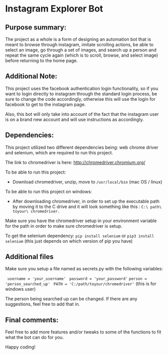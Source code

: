 # Instagram Explorer Bot 

## Purpose summary:
The project as a whole is a form of designing an automation bot that is meant to browse through instagram, imitate scrolling actions, be able to select an image, go through a set of images, and search up a person and repeat the same cycle again (which is to scroll, browse, and select image) before returning to the home page. 

## Additional Note:
This project uses the facebook authentication login functionality, so if you want to login directly to instagram through the standard login process, be sure to change the code accordingly, otherwise this will use the login for facebook to get to the instagram page. 

Also, this bot will only take into account of the fact that the instagram user is on a brand new account and will use instructions as accordingly.

## Dependencies:
This project utilized two different dependencies being: web chrome driver and selenium, which are required to run this project.

The link to chromedriver is here: http://chromedriver.chromium.org/ 

To be able to run this project:
   - Download chromedriver, unzip, move to ``/usr/local/bin`` (mac OS / linux)  
  
To be able to run this project on windows:
   - After downloading chromedriver, in order to set up the executable path by moving it to the C drive and it will look something like      this : ``C:\ path\ toyour\ chromedriver.``
   
 Make sure you have the chromedriver setup in your environment variable for the path in order to make sure chromedriver is setup.

To get the selenium dependency: ``pip install selenium`` or ``pip3 install selenium`` (this just depends on which version of pip you have)

## Additional files
 Make sure you setup a file named as secrets.py  with the following variables:
 
  `` username = 'your_username'``
  `` password = 'your_password'``
   ``person = 'person_searched_up' ``
    ``PATH = 'C:/path/toyour/chromedriver'`` (this is for windows user)
 
  The person being searched up can be changed. If there are any suggestions, feel free to add that in. 
 
  
## Final comments:
Feel free to add more features and/or tweaks to some of the functions to fit what the bot can do for you.

Happy coding! 

